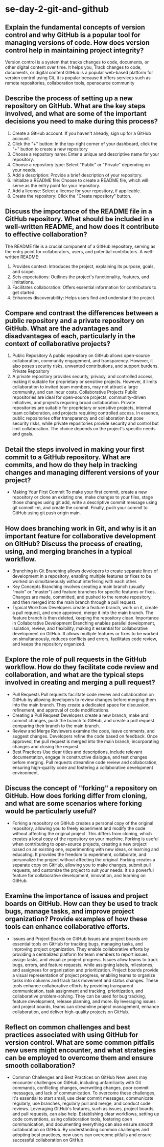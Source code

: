# se-day-2-git-and-github
## Explain the fundamental concepts of version control and why GitHub is a popular tool for managing versions of code. How does version control help in maintaining project integrity?
Version control is a system that tracks changes to code, documents, or other digital content over time. It helps you, Track changes to code, documents, or digital content.GitHub is a popular web-based platform for version control using Git, it is popular because it offers services such as remote repositories, collaboration tools, opensource community

## Describe the process of setting up a new repository on GitHub. What are the key steps involved, and what are some of the important decisions you need to make during this process?
1. Create a GitHub account: If you haven't already, sign up for a GitHub account.
2. Click the "+" button: In the top-right corner of your dashboard, click the "+" button to create a new repository
3. Choose a repository name: Enter a unique and descriptive name for your repository.
4. Choose a repository type: Select "Public" or "Private" depending on your needs.
5. Add a description: Provide a brief description of your repository.
6. Initialize a README file: Choose to create a README file, which will serve as the entry point for your repository.
7. Add a license: Select a license for your repository, if applicable.
8. Create the repository: Click the "Create repository" button.


## Discuss the importance of the README file in a GitHub repository. What should be included in a well-written README, and how does it contribute to effective collaboration?
The README file is a crucial component of a GitHub repository, serving as the entry point for collaborators, users, and potential contributors. A well-written README:
1. Provides context: Introduces the project, explaining its purpose, goals, and scope.
2. Sets expectations: Outlines the project's functionality, features, and limitations.
3. Facilitates collaboration: Offers essential information for contributors to get started.
4. Enhances discoverability: Helps users find and understand the project.

## Compare and contrast the differences between a public repository and a private repository on GitHub. What are the advantages and disadvantages of each, particularly in the context of collaborative projects?
1. Public Repository
A public repository on GitHub allows open-source collaboration, community engagement, and transparency. However, it also poses security risks, unwanted contributions, and support burdens.
Private Repository
2. A private repository provides security, privacy, and controlled access, making it suitable for proprietary or sensitive projects. However, it limits collaboration to invited team members, may not attract a large community, and can incur costs.
Collaborative Projects
Public repositories are ideal for open-source projects, community-driven initiatives, and projects requiring broad collaboration. Private repositories are suitable for proprietary or sensitive projects, internal team collaboration, and projects requiring controlled access.
In essence, public repositories offer transparency and collaboration but pose security risks, while private repositories provide security and control but limit collaboration. The choice depends on the project's specific needs and goals.

## Detail the steps involved in making your first commit to a GitHub repository. What are commits, and how do they help in tracking changes and managing different versions of your project?
- Making Your First Commit
To make your first commit, create a new repository or clone an existing one, make changes to your files, stage those changes using git add, write a descriptive commit message using git commit -m, and create the commit. Finally, push your commit to GitHub using git push origin main.

## How does branching work in Git, and why is it an important feature for collaborative development on GitHub? Discuss the process of creating, using, and merging branches in a typical workflow.
- Branching in Git
Branching allows developers to create separate lines of development in a repository, enabling multiple features or fixes to be worked on simultaneously without interfering with each other.
- Key Concepts
Branching involves creating a main branch (usually "main" or "master") and feature branches for specific features or fixes. Changes are made, committed, and pushed to the remote repository, and then merged into the main branch through a pull request.
- Typical Workflow
Developers create a feature branch, work on it, create a pull request, and once approved, merge it into the main branch. The feature branch is then deleted, keeping the repository clean.
Importance in Collaborative Development
Branching enables parallel development, isolation, review, and flexibility, making it essential for collaborative development on GitHub. It allows multiple features or fixes to be worked on simultaneously, reduces conflicts and errors, facilitates code review, and keeps the repository organized.


## Explore the role of pull requests in the GitHub workflow. How do they facilitate code review and collaboration, and what are the typical steps involved in creating and merging a pull request?
- Pull Requests
Pull requests facilitate code review and collaboration on GitHub by allowing developers to review changes before merging them into the main branch. They create a dedicated space for discussion, refinement, and approval of code modifications.
- Creating a Pull Request
Developers create a new branch, make and commit changes, push the branch to GitHub, and create a pull request comparing their branch to the main branch.
- Review and Merge
Reviewers examine the code, leave comments, and suggest changes. Developers refine the code based on feedback. Once approved, the pull request is merged into the main branch, incorporating changes and closing the request.
- Best Practices
Use clear titles and descriptions, include relevant documentation, engage in constructive dialogue, and test changes before merging. Pull requests streamline code review and collaboration, ensuring high-quality code and fostering a collaborative development environment.

## Discuss the concept of "forking" a repository on GitHub. How does forking differ from cloning, and what are some scenarios where forking would be particularly useful?
- Forking a repository on GitHub creates a personal copy of the original repository, allowing you to freely experiment and modify the code without affecting the original project. This differs from cloning, which creates a local copy of the repository on your machine.
Forking is useful when contributing to open-source projects, creating a new project based on an existing one, experimenting with new ideas, or learning and educating. It provides the freedom to experiment, collaborate, and personalize the project without affecting the original.
Forking creates a separate copy on GitHub, allowing you to make changes, submit pull requests, and customize the project to suit your needs. It's a powerful feature for collaborative development, innovation, and learning on GitHub.

## Examine the importance of issues and project boards on GitHub. How can they be used to track bugs, manage tasks, and improve project organization? Provide examples of how these tools can enhance collaborative efforts.
- Issues and Project Boards on GitHub
Issues and project boards are essential tools on GitHub for tracking bugs, managing tasks, and improving project organization. They enable collaborative efforts by providing a centralized platform for team members to report issues, assign tasks, and visualize project progress.
Issues allow teams to track bugs, errors, and feature requests, while assigning labels, milestones, and assignees for organization and prioritization. Project boards provide a visual representation of project progress, enabling teams to organize tasks into columns and track task movement and status changes.
These tools enhance collaborative efforts by providing transparent communication, task assignment and tracking, prioritization, and collaborative problem-solving. They can be used for bug tracking, feature development, release planning, and more.
By leveraging issues and project boards, teams can streamline project management, enhance collaboration, and deliver high-quality projects on GitHub.

## Reflect on common challenges and best practices associated with using GitHub for version control. What are some common pitfalls new users might encounter, and what strategies can be employed to overcome them and ensure smooth collaboration?

- Common Challenges and Best Practices on GitHub
New users may encounter challenges on GitHub, including unfamiliarity with Git commands, conflicting changes, overwriting changes, poor commit messages, and lack of communication.
To overcome these challenges, it's essential to start small, use clear commit messages, communicate regularly, use branches, regularly pull and merge, and conduct code reviews. Leveraging GitHub's features, such as issues, project boards, and pull requests, can also help.
Establishing clear workflows, setting up code conventions, using collaboration tools, fostering open communication, and documenting everything can also ensure smooth collaboration on GitHub.
By understanding common challenges and adopting best practices, new users can overcome pitfalls and ensure successful collaboration on GitHub
